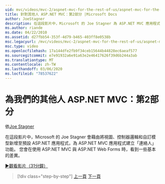 ```yaml
---
uid: mvc/videos/mvc-2/aspnet-mvc-for-the-rest-of-us/aspnet-mvc-for-the-rest-of-us-part-2
title: 針對其他人 ASP.NET MVC：第2部分 |Microsoft Docs
author: JoeStagner
description: 在這段影片中，Microsoft 的 Joe Stagner 為 ASP.NET MVC 應用程式建立「連絡人 Us」功能，方法是將 View、Controller 邏輯和自訂模型加入至 t 。
ms.author: riande
ms.date: 04/22/2010
ms.assetid: d27fbb54-353f-4d79-b465-403ff8e0538b
msc.legacyurl: /mvc/videos/mvc-2/aspnet-mvc-for-the-rest-of-us/aspnet-mvc-for-the-rest-of-us-part-2
msc.type: video
ms.openlocfilehash: 17a144dfe2fb9f34ceb15644b44828ec6aeaf577
ms.sourcegitcommit: e7e91932a6e91a63e2e46417626f39d6b244a3ab
ms.translationtype: MT
ms.contentlocale: zh-TW
ms.lasthandoff: 03/06/2020
ms.locfileid: "78537622"
---
```

# <a name="aspnet-mvc-for-the-rest-of-us-part-2"></a>為我們的其他人 ASP.NET MVC：第2部分

依[Joe Stagner](https://github.com/JoeStagner)

在這段影片中，Microsoft 的 Joe Stagner 會藉由將視圖、控制器邏輯和自訂模型新增至預設 ASP.NET 應用程式，為 ASP.NET MVC 應用程式建立「連絡人」功能。 您會在使用 ASP.NET MVC 與 ASP.NET Web Forms 時，看到一些基本的差異。

[&#9654;觀看影片（31分鐘）](https://channel9.msdn.com/Blogs/ASP-NET-Site-Videos/aspnet-mvc-for-the-rest-of-us-part-2)

> [!div class="step-by-step"]
> [上一頁](aspnet-mvc-for-the-rest-of-us-part-1.md)
> [下一頁](aspnet-mvc-for-the-rest-of-us-part-3.md)
